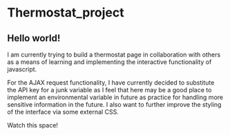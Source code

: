 # Thermostat_project


## Hello world!

I am currently trying to build a thermostat page in collaboration with others as a means of learning and implementing the interactive functionality of javascript. 

For the AJAX request functionality, I have currently decided to substitute the API key for a junk variable as I feel that here may be a good place to implement an environmental variable in future as practice for handling more sensitive information in the future.
I also want to further improve the styling of the interface via some external CSS.

Watch this space!

